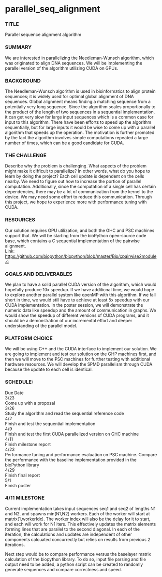 # parallel_seq_alignment

### TITLE
Parallel sequence alignment algorithm

### SUMMARY
We are interested in parallelizing the Needleman-Wunsch algorithm, which was originated to align DNA sequences. We will be implementing the parallel version of the algorithm utilizing CUDA on GPUs. 

### BACKGROUND 
The Needleman-Wunsch algorithm is used in bioinformatics to align protein sequences; it is widely used for optimal global alignment of DNA sequences. Global alignment means finding a matching sequence from a potentially very long sequence. Since the algorithm scales proportionally to the product of the length of two sequences in a sequential implementation, it can get very slow for large input sequences which is a common case for input to this algorithm. There have been efforts to speed up the algorithm sequentially, but for large inputs it would be wise to come up with a parallel algorithm that speeds up the operation. The motivation is further promoted by the fact the algorithm involves simple computations repeated a large number of times, which can be a good candidate for CUDA. 
	
### THE CHALLENGE
Describe why the problem is challenging. What aspects of the problem might make it difficult to parallelize? In other words, what do you hope to learn by doing the project? 
Each cell update is dependent on the cells nearby. We need to figure out how to increase the portion of parallel computation. Additionally, since the computation of a single cell has certain dependencies, there may be a lot of communication from the kernel to the device. We may need some effort to reduce this communication. Through this project, we hope to experience more with performance tuning with CUDA.

### RESOURCES
Our solution requires GPU utilization, and both the GHC and PSC machines support that. 
We will be starting from the bioPython open-source code base, which contains a C sequential implementation of the pairwise alignment. <br>
Link: https://github.com/biopython/biopython/blob/master/Bio/cpairwise2module.c
### GOALS AND DELIVERABLES
We plan to have a solid parallel CUDA version of the algorithm, which would hopefully produce 10x speedup. If we have additional time, we would hope to explore another parallel system like openMP with this algorithm. If we fall short in time, we would still have to achieve at least 5x speedup with our CUDA implementation.
In the poster session, we will demonstrate the numeric data like speedup and the amount of communication in graphs. We would show the speedup of different versions of CUDA programs, and it should be a demonstration of our incremental effort and deeper understanding of the parallel model.

### PLATFORM CHOICE
We will be using C++ and the CUDA interface to implement our solution. We are going to implement and test our solution on the GHP machines first, and then we will move to the PSC machines for further testing with additional hardware resources. We will develop the SPMD parallelism through CUDA because the update to each cell is identical.

### SCHEDULE:
Due Date <br>
3/23 <br>
Come up with a proposal <br>
3/26 <br>
Study the algorithm and read the sequential reference code <br>
4/2 <br>
Finish and test the sequential implementation <br>
4/9 <br>
Finish and test the first CUDA parallelized version on GHC machine <br>
4/11 <br>
Finish milestone report <br>
4/23 <br>
Performance tuning and performance evaluation on PSC machine. Compare the performance with the baseline implementation provided in the bioPython library <br>
4/29 <br>
Finish final report <br>
5/1 <br>
Finish poster <br>

### 4/11 MILESTONE
Current implementation takes input sequences seq1 and seq2 of lengths N1 and N2, and spawns min(N1,N2) workers. Each of the worker will start at matrix(1,workerIdx). The worker index will also be the delay for it to start, and each will work for N1 iters. This effectively updates the matrix elements forming lines that are parallel to the second diagonal. In each of the iteration, the calculations and updates are independent of other components calcuated concurrectly but relies on results from previous 2 iterations. 

Next step would be to compare performance versus the baselayer matrix calculation of the biopython library. To do so, input file parsing and file output need to be added, a python script can be created to randomly generate sequences and compare correctness and speed. 